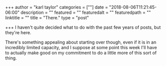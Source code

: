+++
author = "karl taylor"
categories = [""]
date = "2018-08-06T11:21:45-06:00"
description = ""
featured = ""
featuredalt = ""
featuredpath = ""
linktitle = ""
title = "There."
type = "post"

+++
I haven't quite decided what to do with the past few years of posts, but they're here.   
  
There's something appealing about starting over though, even if it is in an incredibly limited capacity, and I suppose at some point this week I'll have to actually make good on my commitment to do a little more of this sort of thing. 